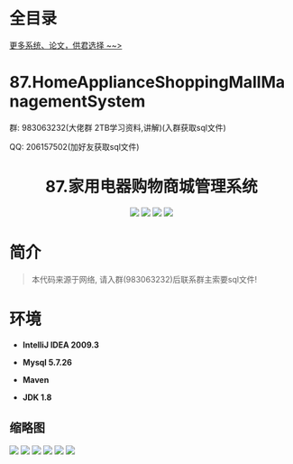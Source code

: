 # 全目录

[更多系统、论文，供君选择 ~~>](https://www.bitwise.net.cn)

# 87.HomeApplianceShoppingMallManagementSystem

<p>群: 983063232(大佬群 2TB学习资料,讲解)(入群获取sql文件)</p>
<p>QQ: 206157502(加好友获取sql文件)</p>

<p><h1 align="center">87.家用电器购物商城管理系统</h1></p>

<p align="center">
	<img src="https://img.shields.io/badge/jdk-1.8-orange.svg"/>
    <img src="https://img.shields.io/badge/servlet-5.x-lightgrey.svg"/>
    <img src="https://img.shields.io/badge/jsp-3.x-blue.svg"/>
    <img src="https://img.shields.io/badge/jdbc-3.x-blue.svg"/>
</p>

# 简介

> 本代码来源于网络, 请入群(983063232)后联系群主索要sql文件!

# 环境

- <b>IntelliJ IDEA 2009.3</b>

- <b>Mysql 5.7.26</b>

- <b>Maven</b>

- <b>JDK 1.8</b>


## 缩略图

![](https://bitwise.oss-cn-heyuan.aliyuncs.com/2024/9/10/83fca0df-b5d3-46cb-b377-52c08161403d.png)
![](https://bitwise.oss-cn-heyuan.aliyuncs.com/2024/9/10/ae0c0ad3-0ca1-4975-8b9d-7cce60bd7667.png)
![](https://bitwise.oss-cn-heyuan.aliyuncs.com/2024/9/10/5f8222dd-1152-49de-93ee-adc2bc479292.png)
![](https://bitwise.oss-cn-heyuan.aliyuncs.com/2024/9/10/5d9264c8-4a70-4e3a-a646-5da429307614.png)
![](https://bitwise.oss-cn-heyuan.aliyuncs.com/2024/9/10/1a15e0ff-780c-48e0-abf5-59ce91bad82f.png)
![](https://bitwise.oss-cn-heyuan.aliyuncs.com/2024/9/10/e9f126df-4525-4a2b-9c2e-8dc3fda2c6e2.png)



